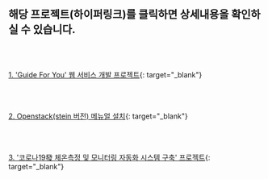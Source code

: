 ## 해당 프로젝트(하이퍼링크)를 클릭하면 상세내용을 확인하실 수 있습니다.


<br>
<br>

[1. 'Guide For You' 웹 서비스 개발 프로젝트](https://github.com/hahnsol/web_service_GuideForYou_with_springFramework){: target="_blank"}

<br>
<br>

[2. Openstack(stein 버전) 메뉴얼 설치](https://github.com/hahnsol/openstack_stein_install){: target="_blank"}

<br>
<br>

[3. '코로나19發 체온측정 및 모니터링 자동화 시스템 구축' 프로젝트](https://github.com/hahnsol/cccr_temperatureMonitoringService_2020){: target="_blank"}
